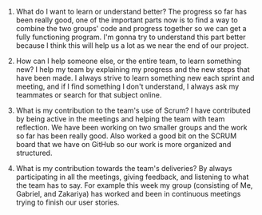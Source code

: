 1. What do I want to learn or understand better?
The progress so far has been really good, one of the important parts now is to find a way to combine the two groups' code and progress together so we can get a fully functioning program. I'm gonna try to understand this part better because I think this will help us a lot as we near the end of our project.

2. How can I help someone else, or the entire team, to learn something new?
I help my team by explaining my progress and the new steps that have been made. I always strive to learn something new each sprint and meeting, and if I find something I don't understand, I always ask my teammates or search for that subject online.

3. What is my contribution to the team's use of Scrum?
I have contributed by being active in the meetings and helping the team with team reflection. We have been working on two smaller groups and the work so far has been really good. Also worked a good bit on the SCRUM board that we have on GitHub so our work is more organized and structured.

4. What is my contribution towards the team's deliveries?
By always participating in all the meetings, giving feedback, and listening to what the team has to say. For example this week my group (consisting of Me, Gabriel, and Zakariya) has worked and been in continuous meetings trying to finish our user stories. 
